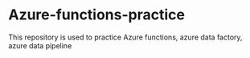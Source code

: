 # Azure-functions-practice
This repository is used to practice Azure functions, azure data factory, azure data pipeline
